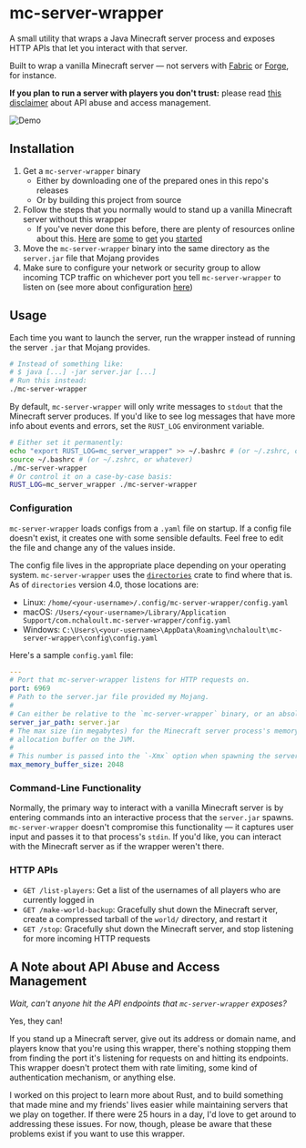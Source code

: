 # mc-server-wrapper

A small utility that wraps a Java Minecraft server process and exposes HTTP APIs that let you interact with that server.

Built to wrap a vanilla Minecraft server — not servers with [Fabric](https://fabricmc.net) or [Forge](https://mcforge.readthedocs.io/en/1.18.x/), for instance.

**If you plan to run a server with players you don't trust:** please read [this disclaimer](#a-note-about-api-abuse-and-access-management) about API abuse and access management.

![Demo](https://user-images.githubusercontent.com/31291920/151263611-d4448f6f-ed56-41b9-8dbb-d054cf84fb43.gif)

## Installation

1. Get a `mc-server-wrapper` binary
   - Either by downloading one of the prepared ones in this repo's releases
   - Or by building this project from source
1. Follow the steps that you normally would to stand up a vanilla Minecraft server without this wrapper
   - If you've never done this before, there are plenty of resources online about this. [Here](https://help.minecraft.net/hc/en-us/articles/360058525452-How-to-Setup-a-Minecraft-Java-Edition-Server) are [some](https://blogs.oracle.com/developers/post/how-to-set-up-and-run-a-really-powerful-free-minecraft-server-in-the-cloud) to [get](https://www.cloudskillsboost.google/focuses/1852?parent=catalog) you [started](https://dev.to/julbrs/how-to-run-a-minecraft-server-on-aws-for-less-than-3-us-a-month-409p)
1. Move the `mc-server-wrapper` binary into the same directory as the `server.jar` file that Mojang provides
1. Make sure to configure your network or security group to allow incoming TCP traffic on whichever port you tell `mc-server-wrapper` to listen on (see more about configuration [here](#configuration))

## Usage

Each time you want to launch the server, run the wrapper instead of running the server `.jar` that Mojang provides.

```bash
# Instead of something like:
# $ java [...] -jar server.jar [...]
# Run this instead:
./mc-server-wrapper
```

By default, `mc-server-wrapper` will only write messages to `stdout` that the Minecraft server produces. If you'd like to see log messages that have more info about events and errors, set the `RUST_LOG` environment variable.

```bash
# Either set it permanently:
echo "export RUST_LOG=mc_server_wrapper" >> ~/.bashrc # (or ~/.zshrc, or whatever else you use)
source ~/.bashrc # (or ~/.zshrc, or whatever)
./mc-server-wrapper
# Or control it on a case-by-case basis:
RUST_LOG=mc_server_wrapper ./mc-server-wrapper
```

### Configuration

`mc-server-wrapper` loads configs from a `.yaml` file on startup. If a config file doesn't exist, it creates one with some sensible defaults. Feel free to edit the file and change any of the values inside.

The config file lives in the appropriate place depending on your operating system. `mc-server-wrapper` uses the [`directories`](https://crates.io/crates/directories) crate to find where that is. As of `directories` version 4.0, those locations are:

- Linux: `/home/<your-username>/.config/mc-server-wrapper/config.yaml`
- macOS: `/Users/<your-username>/Library/Application Support/com.nchaloult.mc-server-wrapper/config.yaml`
- Windows: `C:\Users\<your-username>\AppData\Roaming\nchaloult\mc-server-wrapper\config\config.yaml`

Here's a sample `config.yaml` file:

```yaml
---
# Port that mc-server-wrapper listens for HTTP requests on.
port: 6969
# Path to the server.jar file provided my Mojang.
#
# Can either be relative to the `mc-server-wrapper` binary, or an absolute path.
server_jar_path: server.jar
# The max size (in megabytes) for the Minecraft server process's memory
# allocation buffer on the JVM.
#
# This number is passed into the `-Xmx` option when spawning the server process.
max_memory_buffer_size: 2048
```

### Command-Line Functionality

Normally, the primary way to interact with a vanilla Minecraft server is by entering commands into an interactive process that the `server.jar` spawns. `mc-server-wrapper` doesn't compromise this functionality — it captures user input and passes it to that process's `stdin`. If you'd like, you can interact with the Minecraft server as if the wrapper weren't there.

### HTTP APIs

- `GET /list-players`: Get a list of the usernames of all players who are currently logged in
- `GET /make-world-backup`: Gracefully shut down the Minecraft server, create a compressed tarball of the `world/` directory, and restart it
- `GET /stop`: Gracefully shut down the Minecraft server, and stop listening for more incoming HTTP requests

## A Note about API Abuse and Access Management

_Wait, can't anyone hit the API endpoints that `mc-server-wrapper` exposes?_

Yes, they can!

If you stand up a Minecraft server, give out its address or domain name, and players know that you're using this wrapper, there's nothing stopping them from finding the port it's listening for requests on and hitting its endpoints. This wrapper doesn't protect them with rate limiting, some kind of authentication mechanism, or anything else.

I worked on this project to learn more about Rust, and to build something that made mine and my friends' lives easier while maintaining servers that we play on together. If there were 25 hours in a day, I'd love to get around to addressing these issues. For now, though, please be aware that these problems exist if you want to use this wrapper.
